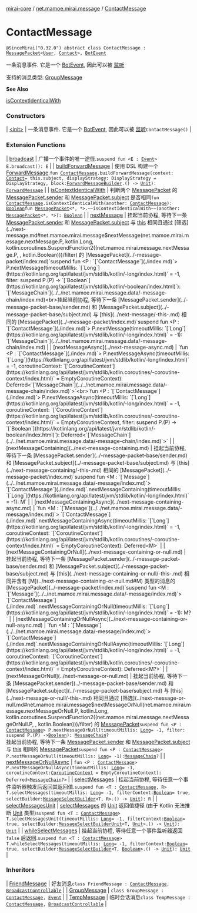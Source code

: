 [mirai-core](../../index.md) / [net.mamoe.mirai.message](../index.md) / [ContactMessage](./index.md)

# ContactMessage

`@SinceMirai("0.32.0") abstract class ContactMessage : `[`MessagePacket`](../-message-packet/index.md)`<`[`User`](../../net.mamoe.mirai.contact/-user/index.md)`, `[`Contact`](../../net.mamoe.mirai.contact/-contact/index.md)`>, `[`BotEvent`](../../net.mamoe.mirai.event.events/-bot-event/index.md)

一条消息事件.
它是一个 [BotEvent](../../net.mamoe.mirai.event.events/-bot-event/index.md), 因此可以被 [监听](#)

支持的消息类型:
[GroupMessage](../-friend-message/index.md)

**See Also**

[isContextIdenticalWith](../is-context-identical-with.md)

### Constructors

| [&lt;init&gt;](-init-.md) | 一条消息事件. 它是一个 [BotEvent](../../net.mamoe.mirai.event.events/-bot-event/index.md), 因此可以被 [监听](#)`ContactMessage()` |

### Extension Functions

| [broadcast](../../net.mamoe.mirai.event/broadcast.md) | 广播一个事件的唯一途径.`suspend fun <E : `[`Event`](../../net.mamoe.mirai.event/-event.md)`> E.broadcast(): E` |
| [buildForwardMessage](../../net.mamoe.mirai.message.data/build-forward-message.md) | 使用 DSL 构建一个 [ForwardMessage](../../net.mamoe.mirai.message.data/-forward-message/index.md).`fun `[`ContactMessage`](./index.md)`.buildForwardMessage(context: `[`Contact`](../../net.mamoe.mirai.contact/-contact/index.md)` = this.subject, displayStrategy: DisplayStrategy = DisplayStrategy, block: `[`ForwardMessageBuilder`](../../net.mamoe.mirai.message.data/-forward-message-builder/index.md)`.() -> `[`Unit`](https://kotlinlang.org/api/latest/jvm/stdlib/kotlin/-unit/index.html)`): `[`ForwardMessage`](../../net.mamoe.mirai.message.data/-forward-message/index.md) |
| [isContextIdenticalWith](../is-context-identical-with.md) | 判断两个 [MessagePacket](../-message-packet/index.md) 的 [MessagePacket.sender](../-message-packet-base/sender.md) 和 [MessagePacket.subject](../-message-packet-base/subject.md) 是否相同`fun `[`ContactMessage`](./index.md)`.isContextIdenticalWith(another: `[`ContactMessage`](./index.md)`): `[`Boolean`](https://kotlinlang.org/api/latest/jvm/stdlib/kotlin/-boolean/index.html)`fun `[`MessagePacket`](../-message-packet/index.md)`<*, *>.~~isContextIdenticalWith~~(another: `[`MessagePacket`](../-message-packet/index.md)`<*, *>): `[`Boolean`](https://kotlinlang.org/api/latest/jvm/stdlib/kotlin/-boolean/index.html) |
| [nextMessage](../next-message.md) | 挂起当前协程, 等待下一条 [MessagePacket.sender](../-message-packet-base/sender.md) 和 [MessagePacket.subject](../-message-packet-base/subject.md) 与 [this](../next-message/-this-.md) 相同且通过 [筛选](../next-message.md#net.mamoe.mirai.message$nextMessage(net.mamoe.mirai.message.nextMessage.P, kotlin.Long, kotlin.coroutines.SuspendFunction2((net.mamoe.mirai.message.nextMessage.P, , kotlin.Boolean)))/filter) 的 [MessagePacket](../-message-packet/index.md)`suspend fun <P : `[`ContactMessage`](./index.md)`> P.nextMessage(timeoutMillis: `[`Long`](https://kotlinlang.org/api/latest/jvm/stdlib/kotlin/-long/index.html)` = -1, filter: suspend P.(P) -> `[`Boolean`](https://kotlinlang.org/api/latest/jvm/stdlib/kotlin/-boolean/index.html)`): `[`MessageChain`](../../net.mamoe.mirai.message.data/-message-chain/index.md)<br>挂起当前协程, 等待下一条 [MessagePacket.sender](../-message-packet-base/sender.md) 和 [MessagePacket.subject](../-message-packet-base/subject.md) 与 [this](../next-message/-this-.md) 相同的 [MessagePacket](../-message-packet/index.md)`suspend fun <P : `[`ContactMessage`](./index.md)`> P.nextMessage(timeoutMillis: `[`Long`](https://kotlinlang.org/api/latest/jvm/stdlib/kotlin/-long/index.html)` = -1): `[`MessageChain`](../../net.mamoe.mirai.message.data/-message-chain/index.md) |
| [nextMessageAsync](../next-message-async.md) | `fun <P : `[`ContactMessage`](./index.md)`> P.nextMessageAsync(timeoutMillis: `[`Long`](https://kotlinlang.org/api/latest/jvm/stdlib/kotlin/-long/index.html)` = -1, coroutineContext: `[`CoroutineContext`](https://kotlinlang.org/api/latest/jvm/stdlib/kotlin.coroutines/-coroutine-context/index.html)` = EmptyCoroutineContext): Deferred<`[`MessageChain`](../../net.mamoe.mirai.message.data/-message-chain/index.md)`>`<br>`fun <P : `[`ContactMessage`](./index.md)`> P.nextMessageAsync(timeoutMillis: `[`Long`](https://kotlinlang.org/api/latest/jvm/stdlib/kotlin/-long/index.html)` = -1, coroutineContext: `[`CoroutineContext`](https://kotlinlang.org/api/latest/jvm/stdlib/kotlin.coroutines/-coroutine-context/index.html)` = EmptyCoroutineContext, filter: suspend P.(P) -> `[`Boolean`](https://kotlinlang.org/api/latest/jvm/stdlib/kotlin/-boolean/index.html)`): Deferred<`[`MessageChain`](../../net.mamoe.mirai.message.data/-message-chain/index.md)`>` |
| [nextMessageContaining](../next-message-containing.md) | 挂起当前协程, 等待下一条 [MessagePacket.sender](../-message-packet-base/sender.md) 和 [MessagePacket.subject](../-message-packet-base/subject.md) 与 [this](../next-message-containing/-this-.md) 相同的 [MessagePacket](../-message-packet/index.md)`suspend fun <M : `[`Message`](../../net.mamoe.mirai.message.data/-message/index.md)`> `[`ContactMessage`](./index.md)`.nextMessageContaining(timeoutMillis: `[`Long`](https://kotlinlang.org/api/latest/jvm/stdlib/kotlin/-long/index.html)` = -1): M` |
| [nextMessageContainingAsync](../next-message-containing-async.md) | `fun <M : `[`Message`](../../net.mamoe.mirai.message.data/-message/index.md)`> `[`ContactMessage`](./index.md)`.nextMessageContainingAsync(timeoutMillis: `[`Long`](https://kotlinlang.org/api/latest/jvm/stdlib/kotlin/-long/index.html)` = -1, coroutineContext: `[`CoroutineContext`](https://kotlinlang.org/api/latest/jvm/stdlib/kotlin.coroutines/-coroutine-context/index.html)` = EmptyCoroutineContext): Deferred<M>` |
| [nextMessageContainingOrNull](../next-message-containing-or-null.md) | 挂起当前协程, 等待下一条 [MessagePacket.sender](../-message-packet-base/sender.md) 和 [MessagePacket.subject](../-message-packet-base/subject.md) 与 [this](../next-message-containing-or-null/-this-.md) 相同并含有 [M](../next-message-containing-or-null.md#M) 类型的消息的 [MessagePacket](../-message-packet/index.md)`suspend fun <M : `[`Message`](../../net.mamoe.mirai.message.data/-message/index.md)`> `[`ContactMessage`](./index.md)`.nextMessageContainingOrNull(timeoutMillis: `[`Long`](https://kotlinlang.org/api/latest/jvm/stdlib/kotlin/-long/index.html)` = -1): M?` |
| [nextMessageContainingOrNullAsync](../next-message-containing-or-null-async.md) | `fun <M : `[`Message`](../../net.mamoe.mirai.message.data/-message/index.md)`> `[`ContactMessage`](./index.md)`.nextMessageContainingOrNullAsync(timeoutMillis: `[`Long`](https://kotlinlang.org/api/latest/jvm/stdlib/kotlin/-long/index.html)` = -1, coroutineContext: `[`CoroutineContext`](https://kotlinlang.org/api/latest/jvm/stdlib/kotlin.coroutines/-coroutine-context/index.html)` = EmptyCoroutineContext): Deferred<M?>` |
| [nextMessageOrNull](../next-message-or-null.md) | 挂起当前协程, 等待下一条 [MessagePacket.sender](../-message-packet-base/sender.md) 和 [MessagePacket.subject](../-message-packet-base/subject.md) 与 [this](../next-message-or-null/-this-.md) 相同且通过 [筛选](../next-message-or-null.md#net.mamoe.mirai.message$nextMessageOrNull(net.mamoe.mirai.message.nextMessageOrNull.P, kotlin.Long, kotlin.coroutines.SuspendFunction2((net.mamoe.mirai.message.nextMessageOrNull.P, , kotlin.Boolean)))/filter) 的 [MessagePacket](../-message-packet/index.md)`suspend fun <P : `[`ContactMessage`](./index.md)`> P.nextMessageOrNull(timeoutMillis: `[`Long`](https://kotlinlang.org/api/latest/jvm/stdlib/kotlin/-long/index.html)` = -1, filter: suspend P.(P) -> `[`Boolean`](https://kotlinlang.org/api/latest/jvm/stdlib/kotlin/-boolean/index.html)`): `[`MessageChain`](../../net.mamoe.mirai.message.data/-message-chain/index.md)`?`<br>挂起当前协程, 等待下一条 [MessagePacket.sender](../-message-packet-base/sender.md) 和 [MessagePacket.subject](../-message-packet-base/subject.md) 与 [this](../next-message-or-null/-this-.md) 相同的 [MessagePacket](../-message-packet/index.md)`suspend fun <P : `[`ContactMessage`](./index.md)`> P.nextMessageOrNull(timeoutMillis: `[`Long`](https://kotlinlang.org/api/latest/jvm/stdlib/kotlin/-long/index.html)` = -1): `[`MessageChain`](../../net.mamoe.mirai.message.data/-message-chain/index.md)`?` |
| [nextMessageOrNullAsync](../next-message-or-null-async.md) | `fun <P : `[`ContactMessage`](./index.md)`> P.nextMessageOrNullAsync(timeoutMillis: `[`Long`](https://kotlinlang.org/api/latest/jvm/stdlib/kotlin/-long/index.html)` = -1, coroutineContext: `[`CoroutineContext`](https://kotlinlang.org/api/latest/jvm/stdlib/kotlin.coroutines/-coroutine-context/index.html)` = EmptyCoroutineContext): Deferred<`[`MessageChain`](../../net.mamoe.mirai.message.data/-message-chain/index.md)`?>` |
| [selectMessages](../../net.mamoe.mirai.event/select-messages.md) | 挂起当前协程, 等待任意一个事件监听器触发后返回其返回值.`suspend fun <T : `[`ContactMessage`](./index.md)`, R> T.selectMessages(timeoutMillis: `[`Long`](https://kotlinlang.org/api/latest/jvm/stdlib/kotlin/-long/index.html)` = -1, filterContext: `[`Boolean`](https://kotlinlang.org/api/latest/jvm/stdlib/kotlin/-boolean/index.html)` = true, selectBuilder: `[`MessageSelectBuilder`](../../net.mamoe.mirai.event/-message-select-builder/index.md)`<T, R>.() -> `[`Unit`](https://kotlinlang.org/api/latest/jvm/stdlib/kotlin/-unit/index.html)`): R` |
| [selectMessagesUnit](../../net.mamoe.mirai.event/select-messages-unit.md) | [selectMessages](../../net.mamoe.mirai.event/select-messages.md) 的 [Unit](https://kotlinlang.org/api/latest/jvm/stdlib/kotlin/-unit/index.html) 返回值捷径 (由于 Kotlin 无法推断 [Unit](https://kotlinlang.org/api/latest/jvm/stdlib/kotlin/-unit/index.html) 类型)`suspend fun <T : `[`ContactMessage`](./index.md)`> T.selectMessagesUnit(timeoutMillis: `[`Long`](https://kotlinlang.org/api/latest/jvm/stdlib/kotlin/-long/index.html)` = -1, filterContext: `[`Boolean`](https://kotlinlang.org/api/latest/jvm/stdlib/kotlin/-boolean/index.html)` = true, selectBuilder: `[`MessageSelectBuilderUnit`](../../net.mamoe.mirai.event/-message-select-builder-unit/index.md)`<T, `[`Unit`](https://kotlinlang.org/api/latest/jvm/stdlib/kotlin/-unit/index.html)`>.() -> `[`Unit`](https://kotlinlang.org/api/latest/jvm/stdlib/kotlin/-unit/index.html)`): `[`Unit`](https://kotlinlang.org/api/latest/jvm/stdlib/kotlin/-unit/index.html) |
| [whileSelectMessages](../../net.mamoe.mirai.event/while-select-messages.md) | 挂起当前协程, 等待任意一个事件监听器返回 `false` 后返回.`suspend fun <T : `[`ContactMessage`](./index.md)`> T.whileSelectMessages(timeoutMillis: `[`Long`](https://kotlinlang.org/api/latest/jvm/stdlib/kotlin/-long/index.html)` = -1, filterContext: `[`Boolean`](https://kotlinlang.org/api/latest/jvm/stdlib/kotlin/-boolean/index.html)` = true, selectBuilder: `[`MessageSelectBuilder`](../../net.mamoe.mirai.event/-message-select-builder/index.md)`<T, `[`Boolean`](https://kotlinlang.org/api/latest/jvm/stdlib/kotlin/-boolean/index.html)`>.() -> `[`Unit`](https://kotlinlang.org/api/latest/jvm/stdlib/kotlin/-unit/index.html)`): `[`Unit`](https://kotlinlang.org/api/latest/jvm/stdlib/kotlin/-unit/index.html) |

### Inheritors

| [FriendMessage](../-friend-message/index.md) | 好友消息`class FriendMessage : `[`ContactMessage`](./index.md)`, `[`BroadcastControllable`](../../net.mamoe.mirai.event/-broadcast-controllable/index.md) |
| [GroupMessage](../-group-message/index.md) | `class GroupMessage : `[`ContactMessage`](./index.md)`, `[`Event`](../../net.mamoe.mirai.event/-event.md) |
| [TempMessage](../-temp-message/index.md) | 临时会话消息`class TempMessage : `[`ContactMessage`](./index.md)`, `[`BroadcastControllable`](../../net.mamoe.mirai.event/-broadcast-controllable/index.md) |

